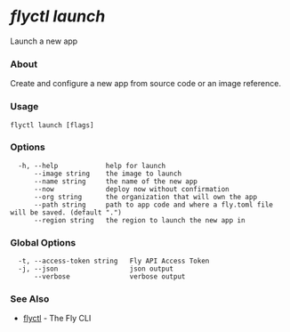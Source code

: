 # _flyctl launch_

Launch a new app

### About

Create and configure a new app from source code or an image reference.

### Usage
~~~
flyctl launch [flags]
~~~

### Options

~~~
  -h, --help            help for launch
      --image string    the image to launch
      --name string     the name of the new app
      --now             deploy now without confirmation
      --org string      the organization that will own the app
      --path string     path to app code and where a fly.toml file will be saved. (default ".")
      --region string   the region to launch the new app in
~~~

### Global Options

~~~
  -t, --access-token string   Fly API Access Token
  -j, --json                  json output
      --verbose               verbose output
~~~

### See Also

* [flyctl](/docs/flyctl/help/)	 - The Fly CLI

